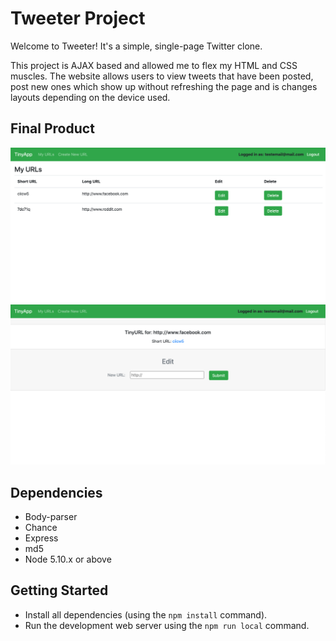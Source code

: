 # Tweeter Project

Welcome to Tweeter! It's a simple, single-page Twitter clone.

This project is AJAX based and allowed me to flex my HTML and CSS muscles. The website allows users to view tweets that have been posted, post new ones which show up without refreshing the page and is changes layouts depending on the device used. 

## Final Product

!["The main page that shows you the URLs that you have created"](https://github.com/NKadish/tinyapp/blob/master/docs/urls-page.png?raw=true)
!["The edit page that shows you the specific URL and allows you to edit it"](https://github.com/NKadish/tinyapp/blob/master/docs/url-edit.png?raw=true)

## Dependencies

- Body-parser
- Chance
- Express
- md5
- Node 5.10.x or above


## Getting Started

- Install all dependencies (using the `npm install` command).
- Run the development web server using the `npm run local` command.